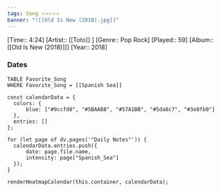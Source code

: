 ```yaml
---
tags: Song ⭐⭐⭐⭐⭐ 
banner: "![[Old Is New (2018).jpg]]"
---
```

[Time:: 4:24]
[Artist:: [[Toto]] ]
[Genre:: Pop Rock]
[Played:: 59]
[Album:: [[Old Is New (2018)]]]
[Year:: 2018]
### Dates
````dataview
TABLE Favorite_Song
WHERE Favorite_Song = [[Spanish Sea]]
````
  ```dataviewjs
const calendarData = { 
	colors: { 
		blue: ["#9ccfd8", "#5BAAB8", "#57A1BB", "#5da8c7", "#3e8fb0"] 
	}, 
	entries: [] 
}; 

for (let page of dv.pages('"Daily Notes"')) { 
	calendarData.entries.push({ 
		date: page.file.name, 
		intensity: page["Spanish_Sea"]
	}); 
} 

renderHeatmapCalendar(this.container, calendarData);
```
